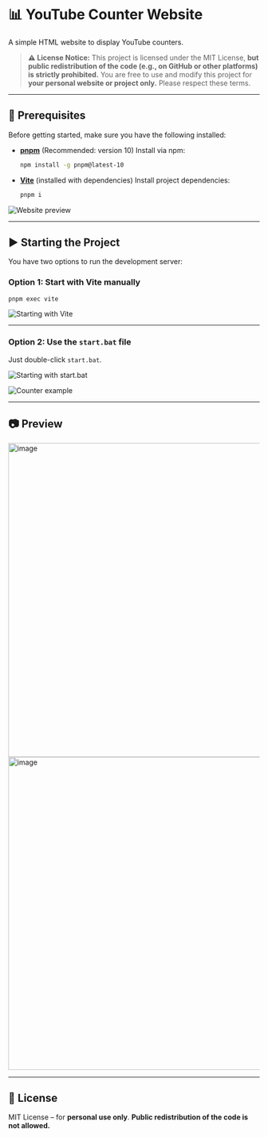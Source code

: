 # 📊 YouTube Counter Website

A simple HTML website to display YouTube counters.

> **⚠️ License Notice:**
> This project is licensed under the MIT License, **but public redistribution of the code (e.g., on GitHub or other platforms) is strictly prohibited.**
> You are free to use and modify this project for **your personal website or project only.** Please respect these terms.

---

## 🚀 Prerequisites

Before getting started, make sure you have the following installed:

* **[pnpm](https://pnpm.io/)** (Recommended: version 10)
  Install via npm:

  ```bash
  npm install -g pnpm@latest-10
  ```

* **[Vite](https://vitejs.dev/)** (installed with dependencies)
  Install project dependencies:

  ```bash
  pnpm i
  ```
![Website preview](https://github.com/user-attachments/assets/ff6f681a-1962-4532-b852-bf7744a41e70)

---

## ▶️ Starting the Project

You have two options to run the development server:

### Option 1: Start with Vite manually

```bash
pnpm exec vite
```

![Starting with Vite](https://github.com/user-attachments/assets/37c2c59b-ad03-4823-a68a-923d435434b0)

---

### Option 2: Use the `start.bat` file

Just double-click `start.bat`.

![Starting with start.bat](https://github.com/user-attachments/assets/e7a35169-9259-4084-ad7d-cc47fbae37cc)

![Counter example](https://github.com/user-attachments/assets/22bebaa9-e391-436d-8b14-3660481b81e8)

---

## 📷 Preview

<img width="1365" height="630" alt="image" src="https://github.com/user-attachments/assets/77612a8e-c83f-4849-abf0-516eaaf69bdf" />


<img width="1365" height="628" alt="image" src="https://github.com/user-attachments/assets/18894c55-4484-41bd-b95e-9f14a838890d" />


---

## 📄 License

MIT License – for **personal use only**.
**Public redistribution of the code is not allowed.**
